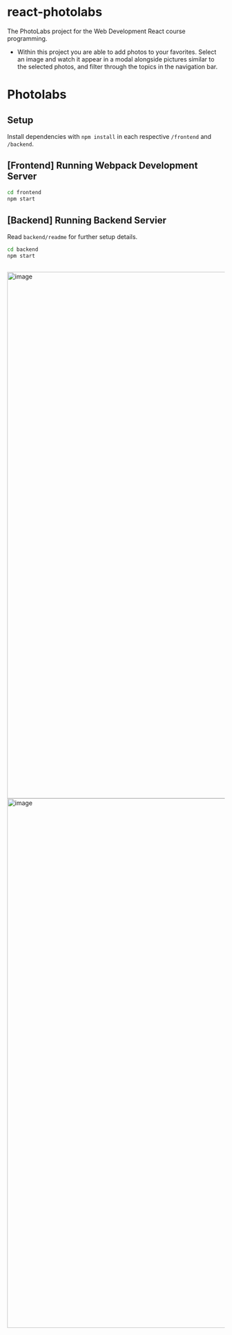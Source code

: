 # react-photolabs
The PhotoLabs project for the Web Development React course programming.
- Within this project you are able to add photos to your favorites. Select an image and watch it appear in a modal alongside pictures similar to the selected photos, and filter through the topics in the navigation bar. 

# Photolabs

## Setup

Install dependencies with `npm install` in each respective `/frontend` and `/backend`.

## [Frontend] Running Webpack Development Server

```sh
cd frontend
npm start
```

## [Backend] Running Backend Servier

Read `backend/readme` for further setup details.

```sh
cd backend
npm start
```

##

<img width="1219" alt="image" src="https://github.com/arorac2/photolabs-starter/assets/88734236/01e17953-07b3-48f5-b1b3-436d4f7473d9">
<img width="1226" alt="image" src="https://github.com/arorac2/photolabs-starter/assets/88734236/d4777e67-42b6-4cc2-a7fa-913698854610">

